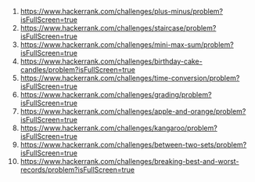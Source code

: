 1) https://www.hackerrank.com/challenges/plus-minus/problem?isFullScreen=true
2) https://www.hackerrank.com/challenges/staircase/problem?isFullScreen=true
 
3) https://www.hackerrank.com/challenges/mini-max-sum/problem?isFullScreen=true
 
4) https://www.hackerrank.com/challenges/birthday-cake-candles/problem?isFullScreen=true
 
5) https://www.hackerrank.com/challenges/time-conversion/problem?isFullScreen=true
 
6) https://www.hackerrank.com/challenges/grading/problem?isFullScreen=true
 
7) https://www.hackerrank.com/challenges/apple-and-orange/problem?isFullScreen=true
 
8) https://www.hackerrank.com/challenges/kangaroo/problem?isFullScreen=true
 
9) https://www.hackerrank.com/challenges/between-two-sets/problem?isFullScreen=true
 
10) https://www.hackerrank.com/challenges/breaking-best-and-worst-records/problem?isFullScreen=true